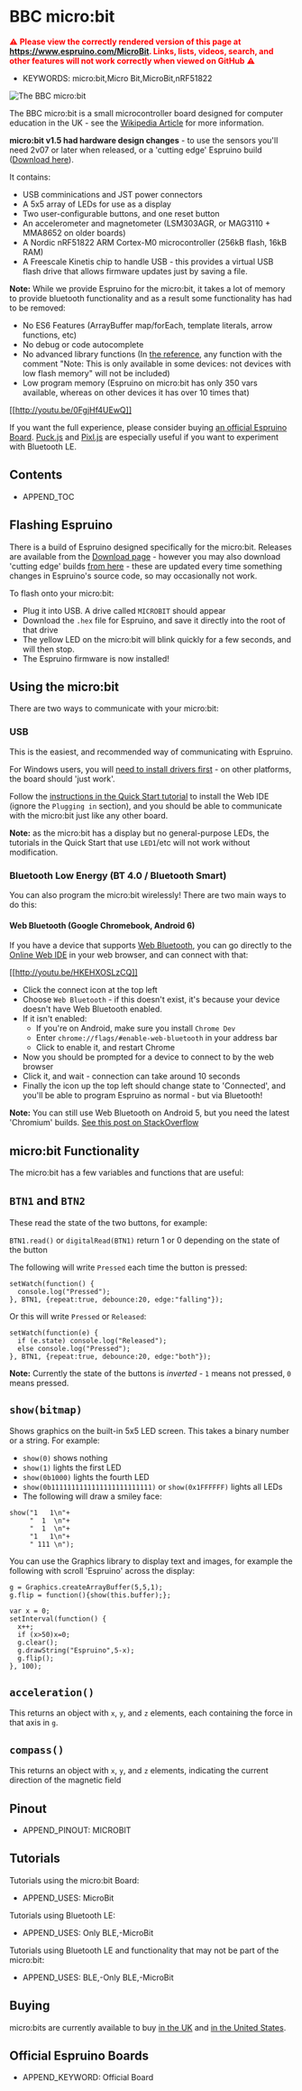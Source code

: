 <!--- Copyright (c) 2016 Gordon Williams, Pur3 Ltd. See the file LICENSE for copying permission. -->
BBC micro:bit
============

<span style="color:red">:warning: **Please view the correctly rendered version of this page at https://www.espruino.com/MicroBit. Links, lists, videos, search, and other features will not work correctly when viewed on GitHub** :warning:</span>

* KEYWORDS: micro:bit,Micro Bit,MicroBit,nRF51822

![The BBC micro:bit](MicroBit/board.jpg)

The BBC micro:bit is a small microcontroller board designed for computer education in the UK - see the [Wikipedia Article](https://en.wikipedia.org/wiki/Micro_Bit) for more information.

**micro:bit v1.5 had hardware design changes** - to use the sensors you'll need 
2v07 or later when released, or a 'cutting edge' Espruino build ([Download here](/Download#microbit)).

It contains:

* USB comminications and JST power connectors
* A 5x5 array of LEDs for use as a display
* Two user-configurable buttons, and one reset button
* An accelerometer and magnetometer (LSM303AGR, or MAG3110 + MMA8652 on older boards)
* A Nordic nRF51822 ARM Cortex-M0 microcontroller (256kB flash, 16kB RAM)
* A Freescale Kinetis chip to handle USB - this provides a virtual USB flash drive that allows firmware updates just by saving a file.

**Note:** While we provide Espruino for the micro:bit, it takes a lot of memory
to provide bluetooth functionality and as a result some functionality has had to
be removed:

* No ES6 Features (ArrayBuffer map/forEach, template literals, arrow functions, etc)
* No debug or code autocomplete
* No advanced library functions (In [the reference](http://www.espruino.com/Reference),
any function with the comment "Note: This is only available in some devices: not
devices with low flash memory" will not be included)
* Low program memory (Espruino on micro:bit has only 350 vars available, whereas
on other devices it has over 10 times that)

[[http://youtu.be/0FgjHf4UEwQ]]

If you want the full experience, please consider buying [an official Espruino Board](http://www.espruino.com/Order).
[Puck.js](http://www.espruino.com/Puck.js) and [Pixl.js](http://www.espruino.com/Pixl.js)  are especially useful if you want to
experiment with Bluetooth LE.

Contents
--------

* APPEND_TOC

Flashing Espruino
------------------

<a name="firmware-updates"></a>There is a build of Espruino designed specifically for the micro:bit. Releases are available from the [Download page](/Download#microbit) - however you may also download 'cutting edge' builds [from here](http://www.espruino.com/binaries/travis/master/) - these are updated every time something changes in Espruino's source code, so may occasionally not work.

To flash onto your micro:bit:

* Plug it into USB. A drive called `MICROBIT` should appear
* Download the `.hex` file for Espruino, and save it directly into the root of that drive
* The yellow LED on the micro:bit will blink quickly for a few seconds, and will then stop.
* The Espruino firmware is now installed!


Using the micro:bit
-------------------

There are two ways to communicate with your micro:bit:

### USB

This is the easiest, and recommended way of communicating with Espruino.

For Windows users, you will [need to install drivers first](https://developer.mbed.org/handbook/Windows-serial-configuration) - on other platforms, the board should 'just work'.

Follow the [instructions in the Quick Start tutorial](/Quick+Start) to install the Web IDE (ignore the `Plugging in` section), and you should be able to communicate with the micro:bit just like any other board.

**Note:** as the micro:bit has a display but no general-purpose LEDs, the tutorials in the Quick Start that use `LED1`/etc will not work without modification.

### Bluetooth Low Energy (BT 4.0 / Bluetooth Smart)

You can also program the micro:bit wirelessly! There are two main ways to do this:

#### Web Bluetooth (Google Chromebook, Android 6)

If you have a device that supports [Web Bluetooth](https://webbluetoothcg.github.io/web-bluetooth/), you can go directly to the [Online Web IDE](https://espruino.github.io/EspruinoWebIDE/) in your web browser, and can connect with that:

[[http://youtu.be/HKEHXOSLzCQ]]

* Click the connect icon at the top left
* Choose `Web Bluetooth` - if this doesn't exist, it's because your device doesn't have Web Bluetooth enabled.
* If it isn't enabled:
  * If you're on Android, make sure you install `Chrome Dev`
  * Enter `chrome://flags/#enable-web-bluetooth` in your address bar
  * Click to enable it, and restart Chrome
* Now you should be prompted for a device to connect to by the web browser
* Click it, and wait - connection can take around 10 seconds
* Finally the icon up the top left should change state to 'Connected', and you'll be able to program Espruino as normal - but via Bluetooth!

**Note:** You can still use Web Bluetooth on Android 5, but you need the latest 'Chromium' builds. [See this post on StackOverflow](http://stackoverflow.com/questions/34810194/can-i-try-web-bluetooth-on-chrome-for-android-lollipop/34810195#34810195)

micro:bit Functionality
-----------------------

The micro:bit has a few variables and functions that are useful:

## `BTN1` and `BTN2`

These read the state of the two buttons, for example:

`BTN1.read()` or `digitalRead(BTN1)` return 1 or 0 depending on the state of the button

The following will write `Pressed` each time the button is pressed:

```
setWatch(function() {
  console.log("Pressed");
}, BTN1, {repeat:true, debounce:20, edge:"falling"});
```

Or this will write `Pressed` or `Released`:

```
setWatch(function(e) {
  if (e.state) console.log("Released");
  else console.log("Pressed");
}, BTN1, {repeat:true, debounce:20, edge:"both"});
```

**Note:** Currently the state of the buttons is *inverted* - `1` means not pressed, `0` means pressed.

## `show(bitmap)`

Shows graphics on the built-in 5x5 LED screen. This takes a binary number or a string. For example:

* `show(0)` shows nothing
* `show(1)` lights the first LED
* `show(0b1000)` lights the fourth LED
* `show(0b1111111111111111111111111)` or `show(0x1FFFFFF)` lights all LEDs
* The following will draw a smiley face:

```
show("1   1\n"+
     "  1  \n"+
     "  1  \n"+
     "1   1\n"+
     " 111 \n");
````

You can use the Graphics library to display text and images, for example the following with scroll 'Espruino' across the display:

```
g = Graphics.createArrayBuffer(5,5,1);
g.flip = function(){show(this.buffer);};

var x = 0;
setInterval(function() {
  x++;
  if (x>50)x=0;
  g.clear();
  g.drawString("Espruino",5-x);
  g.flip();
}, 100);
```

## `acceleration()`

This returns an object with `x`, `y`, and `z` elements, each containing the force in that axis in `g`.

## `compass()`

This returns an object with `x`, `y`, and `z` elements, indicating the current direction of the magnetic field


Pinout
------

* APPEND_PINOUT: MICROBIT


Tutorials
--------

Tutorials using the micro:bit Board:

* APPEND_USES: MicroBit

Tutorials using Bluetooth LE:

* APPEND_USES: Only BLE,-MicroBit

Tutorials using Bluetooth LE and functionality that may not be part of the micro:bit:

* APPEND_USES: BLE,-Only BLE,-MicroBit


Buying
-------

micro:bits are currently available to buy [in the UK](https://www.element14.com/community/community/stem-academy/microbit) and [in the United States](https://www.techwillsaveus.com/shop/microbit/).


Official Espruino Boards
-------------------------

* APPEND_KEYWORD: Official Board
